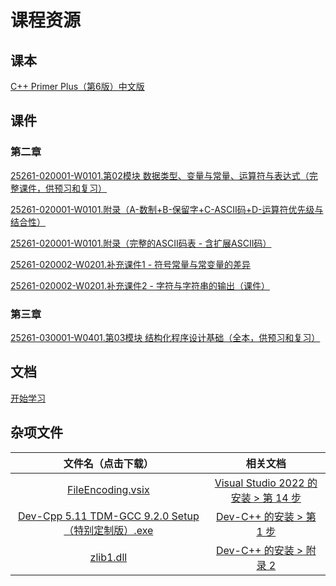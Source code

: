 # 课程资源

## 课本

[C++ Primer Plus（第6版）中文版](/textbook.pdf)

## 课件

### 第二章

[25261-020001-W0101.第02模块 数据类型、变量与常量、运算符与表达式（完整课件，供预习和复习）](/25261-020001-W0101.第02模块%20数据类型、变量与常量、运算符与表达式（完整课件，供预习和复习）.pdf)

[25261-020001-W0101.附录（A-数制+B-保留字+C-ASCII码+D-运算符优先级与结合性）](/25261-020001-W0101.附录（A-数制+B-保留字+C-ASCII码+D-运算符优先级与结合性）.pdf)

[25261-020001-W0101.附录（完整的ASCII码表 - 含扩展ASCII码）](/25261-020001-W0101.附录（完整的ASCII码表%20-%20含扩展ASCII码）.pdf)

[25261-020002-W0201.补充课件1 - 符号常量与常变量的差异](/25261-020002-W0201.补充课件1%20-%20符号常量与常变量的差异（课件）.pdf)

[25261-020002-W0201.补充课件2 - 字符与字符串的输出（课件）](/25261-020002-W0201.补充课件2%20-%20字符与字符串的输出（课件）.pdf)

### 第三章

[25261-030001-W0401.第03模块 结构化程序设计基础（全本，供预习和复习）](/25261-030001-W0401.第03模块%20结构化程序设计基础（全本，供预习和复习）.pdf)

## 文档

[开始学习](/getting-started/)

## 杂项文件

|文件名（点击下载）|相关文档|
|:-:|:-:|
|<a href="/Website/FileEncoding.vsix" target="_self">FileEncoding.vsix</a>|[Visual Studio 2022 的安装 > 第 14 步](/getting-started/setup/01/#file-encoding)|
|[Dev-Cpp 5.11 TDM-GCC 9.2.0 Setup（特别定制版）.exe](/Dev-Cpp%205.11%20TDM-GCC%209.2.0%20Setup（特别定制版）.exe)|[Dev-C++ 的安装 > 第 1 步](/getting-started/setup/03/#第-1-步-运行-dev-c-ver-5-11-with-gcc-9-2-0-安装包)|
|[zlib1.dll](/zlib1.dll)|[Dev-C++ 的安装 > 附录 2](/getting-started/setup/03/#appendix2)|

